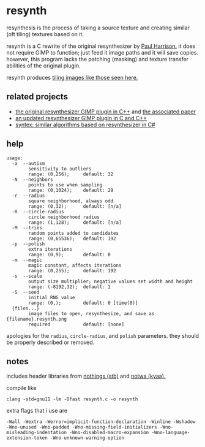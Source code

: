 # resynth

resynthesis is the process of taking a source texture and
creating similar (oft tiling) textures based on it.

resynth is a C rewrite of the original resynthesizer by [Paul Harrison.][pfh]
it does not require GIMP to function; just feed it image paths and it will save copies.
however, this program lacks the patching (masking) and texture transfer abilities of the original plugin.

resynth produces [tiling images like those seen here.][examples]

[pfh]: http://logarithmic.net/pfh/
[examples]: http://logarithmic.net/pfh/resynthesizer/more

## related projects

* [the original resynthesizer GIMP plugin in C++][orig] and [the associated paper][paper]
* [an updated resynthesizer GIMP plugin in C and C++][gimp]
* [syntex: similar algorithms based on resynthesizer in C#][syntex]

[orig]: http://logarithmic.net/pfh/resynthesizer
[paper]: http://www.logarithmic.net/pfh-files/thesis/dissertation.pdf
[gimp]: https://github.com/bootchk/resynthesizer/
[syntex]: https://github.com/mxgmn/SynTex/

## help

```
usage:
  -a  --autism
        sensitivity to outliers
        range: (0,256);     default: 32
  -N  --neighbors
        points to use when sampling
        range: (0,1024);    default: 29
  -r  --radius
        square neighborhood, always odd
        range: (0,32);      default: [n/a]
  -R  --circle-radius
        circle neighborhood radius
        range: (1,128);     default: [n/a]
  -M  --tries
        random points added to candidates
        range: (0,65536);   default: 192
  -p  --polish
        extra iterations
        range: (0,9);       default: 0
  -m  --magic
        magic constant, affects iterations
        range: (0,255);     default: 192
  -s  --scale
        output size multiplier; negative values set width and height
        range: (-8192,32);  default: 1
  -S  --seed
        initial RNG value
        range: (0,);        default: 0 [time(0)]
  {files...}
        image files to open, resynthesize, and save as {filename}.resynth.png
        required            default: [none]
```

apologies for the `radius`, `circle-radius`, and `polish` parameters.
they should be properly described or removed.

## notes

includes header libraries from [nothings (stb)][stb] and [notwa (kyaa).][kyaa]

[stb]: https://github.com/nothings/stb
[kyaa]: https://gist.github.com/notwa/5d287d807ffe11bbb553462c9940445c#file-kyaa-md

compile like
```
clang -std=gnu11 -lm -Ofast resynth.c -o resynth
```

extra flags that i use are
```
-Wall -Wextra -Werror=implicit-function-declaration -Winline -Wshadow
-Wno-unused -Wno-padded -Wno-missing-field-initializers -Wno-misleading-indentation -Wno-disabled-macro-expansion -Wno-language-extension-token -Wno-unknown-warning-option
```
